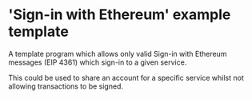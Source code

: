 # 'Sign-in with Ethereum' example template

A template program which allows only valid Sign-in with Ethereum messages (EIP 4361)
which sign-in to a given service.

This could be used to share an account for a specific service whilst not allowing transactions
to be signed.
